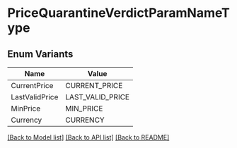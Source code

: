 # PriceQuarantineVerdictParamNameType

## Enum Variants

| Name | Value |
|---- | -----|
| CurrentPrice | CURRENT_PRICE |
| LastValidPrice | LAST_VALID_PRICE |
| MinPrice | MIN_PRICE |
| Currency | CURRENCY |


[[Back to Model list]](../README.md#documentation-for-models) [[Back to API list]](../README.md#documentation-for-api-endpoints) [[Back to README]](../README.md)


